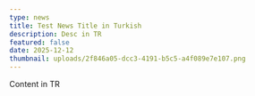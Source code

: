 ```yaml
---
type: news
title: Test News Title in Turkish
description: Desc in TR
featured: false
date: 2025-12-12
thumbnail: uploads/2f846a05-dcc3-4191-b5c5-a4f089e7e107.png
---
```


Content in TR